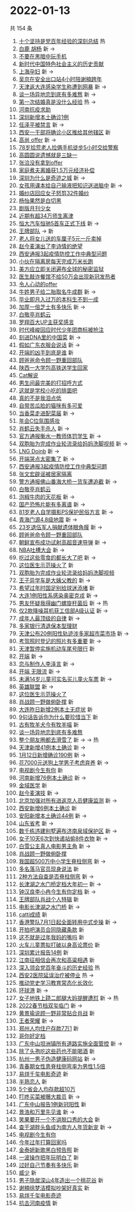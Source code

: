 # 2022-01-13

共 154 条

<!-- BEGIN -->
<!-- 最后更新时间 Thu Jan 13 2022 14:18:45 GMT+0800 (China Standard Time) -->

1. [十个坚持是党百年经验的深刻总结](https://s.weibo.com//weibo?q=%23%E5%8D%81%E4%B8%AA%E5%9D%9A%E6%8C%81%E6%98%AF%E5%85%9A%E7%99%BE%E5%B9%B4%E7%BB%8F%E9%AA%8C%E7%9A%84%E6%B7%B1%E5%88%BB%E6%80%BB%E7%BB%93%23&Refer=new_time)
   热
1. [白鹿 胡杨](https://s.weibo.com//weibo?q=%E7%99%BD%E9%B9%BF%20%E8%83%A1%E6%9D%A8&Refer=top)
   新 ->
1. [不要在黑暗中玩手机](https://s.weibo.com//weibo?q=%23%E4%B8%8D%E8%A6%81%E5%9C%A8%E9%BB%91%E6%9A%97%E4%B8%AD%E7%8E%A9%E6%89%8B%E6%9C%BA%23&Refer=top)
1. [新时代中国特色社会主义的历史贡献](https://s.weibo.com//weibo?q=%23%E6%96%B0%E6%97%B6%E4%BB%A3%E4%B8%AD%E5%9B%BD%E7%89%B9%E8%89%B2%E7%A4%BE%E4%BC%9A%E4%B8%BB%E4%B9%89%E7%9A%84%E5%8E%86%E5%8F%B2%E8%B4%A1%E7%8C%AE%23&Refer=top)
1. [上海孕妇](https://s.weibo.com//weibo?q=%E4%B8%8A%E6%B5%B7%E5%AD%95%E5%A6%87&Refer=top)
   新 ->
1. [吴京在安全出口站4小时陪谢楠跨年](https://s.weibo.com//weibo?q=%23%E5%90%B4%E4%BA%AC%E5%9C%A8%E5%AE%89%E5%85%A8%E5%87%BA%E5%8F%A3%E7%AB%994%E5%B0%8F%E6%97%B6%E9%99%AA%E8%B0%A2%E6%A5%A0%E8%B7%A8%E5%B9%B4%23&Refer=top)
1. [天津返大连感染学生称遭到网暴](https://s.weibo.com//weibo?q=%23%E5%A4%A9%E6%B4%A5%E8%BF%94%E5%A4%A7%E8%BF%9E%E6%84%9F%E6%9F%93%E5%AD%A6%E7%94%9F%E7%A7%B0%E9%81%AD%E5%88%B0%E7%BD%91%E6%9A%B4%23&Refer=top)
   新 ->
1. [谈一场异地恋到底有多难熬](https://s.weibo.com//weibo?q=%E8%B0%88%E4%B8%80%E5%9C%BA%E5%BC%82%E5%9C%B0%E6%81%8B%E5%88%B0%E5%BA%95%E6%9C%89%E5%A4%9A%E9%9A%BE%E7%86%AC&Refer=top)
   新 ->
1. [第一次结婚真是没什么经验](https://s.weibo.com//weibo?q=%23%E7%AC%AC%E4%B8%80%E6%AC%A1%E7%BB%93%E5%A9%9A%E7%9C%9F%E6%98%AF%E6%B2%A1%E4%BB%80%E4%B9%88%E7%BB%8F%E9%AA%8C%23&Refer=top)
   热 ->
1. [河南抗疫求助](https://s.weibo.com//weibo?q=%23%E6%B2%B3%E5%8D%97%E6%8A%97%E7%96%AB%E6%B1%82%E5%8A%A9%23&Refer=top)
1. [深圳新增本土确诊1例](https://s.weibo.com//weibo?q=%23%E6%B7%B1%E5%9C%B3%E6%96%B0%E5%A2%9E%E6%9C%AC%E5%9C%9F%E7%A1%AE%E8%AF%8A1%E4%BE%8B%23&Refer=top)
1. [任泽平被禁言](https://s.weibo.com//weibo?q=%23%E4%BB%BB%E6%B3%BD%E5%B9%B3%E8%A2%AB%E7%A6%81%E8%A8%80%23&Refer=top)
   新 ->
1. [西安一干部将确诊小区推给其他辖区](https://s.weibo.com//weibo?q=%23%E8%A5%BF%E5%AE%89%E4%B8%80%E5%B9%B2%E9%83%A8%E5%B0%86%E7%A1%AE%E8%AF%8A%E5%B0%8F%E5%8C%BA%E6%8E%A8%E7%BB%99%E5%85%B6%E4%BB%96%E8%BE%96%E5%8C%BA%23&Refer=top)
   新
1. [高尚 offer](https://s.weibo.com//weibo?q=%E9%AB%98%E5%B0%9A%20offer&Refer=top)
   新 ->
1. [78岁拾荒老人捡俩手机徒步5小时交给警察](https://s.weibo.com//weibo?q=%2378%E5%B2%81%E6%8B%BE%E8%8D%92%E8%80%81%E4%BA%BA%E6%8D%A1%E4%BF%A9%E6%89%8B%E6%9C%BA%E5%BE%92%E6%AD%A55%E5%B0%8F%E6%97%B6%E4%BA%A4%E7%BB%99%E8%AD%A6%E5%AF%9F%23&Refer=top)
1. [高圆圆说遗憾就是三缺一](https://s.weibo.com//weibo?q=%23%E9%AB%98%E5%9C%86%E5%9C%86%E8%AF%B4%E9%81%97%E6%86%BE%E5%B0%B1%E6%98%AF%E4%B8%89%E7%BC%BA%E4%B8%80%23&Refer=top)
1. [张洽没有拿到offer](https://s.weibo.com//weibo?q=%23%E5%BC%A0%E6%B4%BD%E6%B2%A1%E6%9C%89%E6%8B%BF%E5%88%B0offer%23&Refer=top)
1. [家庭煮夫离婚获1.5万元经济补偿](https://s.weibo.com//weibo?q=%23%E5%AE%B6%E5%BA%AD%E7%85%AE%E5%A4%AB%E7%A6%BB%E5%A9%9A%E8%8E%B71.5%E4%B8%87%E5%85%83%E7%BB%8F%E6%B5%8E%E8%A1%A5%E5%81%BF%23&Refer=top)
1. [深圳为什么是奇迹之城](https://s.weibo.com//weibo?q=%23%E6%B7%B1%E5%9C%B3%E4%B8%BA%E4%BB%80%E4%B9%88%E6%98%AF%E5%A5%87%E8%BF%B9%E4%B9%8B%E5%9F%8E%23&Refer=top)
   新 ->
1. [女孩用课本给自己输液把知识送进脑中](https://s.weibo.com//weibo?q=%23%E5%A5%B3%E5%AD%A9%E7%94%A8%E8%AF%BE%E6%9C%AC%E7%BB%99%E8%87%AA%E5%B7%B1%E8%BE%93%E6%B6%B2%E6%8A%8A%E7%9F%A5%E8%AF%86%E9%80%81%E8%BF%9B%E8%84%91%E4%B8%AD%23&Refer=top)
   新 ->
1. [婚纱店回应女子怒剪32件婚纱](https://s.weibo.com//weibo?q=%23%E5%A9%9A%E7%BA%B1%E5%BA%97%E5%9B%9E%E5%BA%94%E5%A5%B3%E5%AD%90%E6%80%92%E5%89%AA32%E4%BB%B6%E5%A9%9A%E7%BA%B1%23&Refer=top)
1. [杨怡果然是白切黑](https://s.weibo.com//weibo?q=%23%E6%9D%A8%E6%80%A1%E6%9E%9C%E7%84%B6%E6%98%AF%E7%99%BD%E5%88%87%E9%BB%91%23&Refer=top)
1. [剧版月刊少女](https://s.weibo.com//weibo?q=%23%E5%89%A7%E7%89%88%E6%9C%88%E5%88%8A%E5%B0%91%E5%A5%B3%23&Refer=top)
1. [近期有超34万师生离津](https://s.weibo.com//weibo?q=%23%E8%BF%91%E6%9C%9F%E6%9C%89%E8%B6%8534%E4%B8%87%E5%B8%88%E7%94%9F%E7%A6%BB%E6%B4%A5%23&Refer=top)
1. [恒大汽车恒驰5首车正式下线](https://s.weibo.com//weibo?q=%23%E6%81%92%E5%A4%A7%E6%B1%BD%E8%BD%A6%E6%81%92%E9%A9%B05%E9%A6%96%E8%BD%A6%E6%AD%A3%E5%BC%8F%E4%B8%8B%E7%BA%BF%23&Refer=top)
   新 ->
1. [王牌部队](https://s.weibo.com//weibo?q=%E7%8E%8B%E7%89%8C%E9%83%A8%E9%98%9F&Refer=top)
   -> 新
1. [老人将女儿送的车厘子5元一斤卖掉](https://s.weibo.com//weibo?q=%23%E8%80%81%E4%BA%BA%E5%B0%86%E5%A5%B3%E5%84%BF%E9%80%81%E7%9A%84%E8%BD%A6%E5%8E%98%E5%AD%905%E5%85%83%E4%B8%80%E6%96%A4%E5%8D%96%E6%8E%89%23&Refer=top)
1. [赵今麦演出了李诗情的绝望](https://s.weibo.com//weibo?q=%23%E8%B5%B5%E4%BB%8A%E9%BA%A6%E6%BC%94%E5%87%BA%E4%BA%86%E6%9D%8E%E8%AF%97%E6%83%85%E7%9A%84%E7%BB%9D%E6%9C%9B%23&Refer=top)
1. [西安通报3起疫情防控工作中典型问题](https://s.weibo.com//weibo?q=%23%E8%A5%BF%E5%AE%89%E9%80%9A%E6%8A%A53%E8%B5%B7%E7%96%AB%E6%83%85%E9%98%B2%E6%8E%A7%E5%B7%A5%E4%BD%9C%E4%B8%AD%E5%85%B8%E5%9E%8B%E9%97%AE%E9%A2%98%23&Refer=top)
1. [小伙在隔离房每天完成万米长跑](https://s.weibo.com//weibo?q=%23%E5%B0%8F%E4%BC%99%E5%9C%A8%E9%9A%94%E7%A6%BB%E6%88%BF%E6%AF%8F%E5%A4%A9%E5%AE%8C%E6%88%90%E4%B8%87%E7%B1%B3%E9%95%BF%E8%B7%91%23&Refer=top)
1. [美方应立即关闭遍布全球的秘密监狱](https://s.weibo.com//weibo?q=%23%E7%BE%8E%E6%96%B9%E5%BA%94%E7%AB%8B%E5%8D%B3%E5%85%B3%E9%97%AD%E9%81%8D%E5%B8%83%E5%85%A8%E7%90%83%E7%9A%84%E7%A7%98%E5%AF%86%E7%9B%91%E7%8B%B1%23&Refer=top)
1. [医生敲诈餐馆不给50万会出现新冠发热者](https://s.weibo.com//weibo?q=%23%E5%8C%BB%E7%94%9F%E6%95%B2%E8%AF%88%E9%A4%90%E9%A6%86%E4%B8%8D%E7%BB%9950%E4%B8%87%E4%BC%9A%E5%87%BA%E7%8E%B0%E6%96%B0%E5%86%A0%E5%8F%91%E7%83%AD%E8%80%85%23&Refer=top)
1. [令人心动的offer](https://s.weibo.com//weibo?q=%E4%BB%A4%E4%BA%BA%E5%BF%83%E5%8A%A8%E7%9A%84offer&Refer=top)
1. [牛姓男子给二胎取名牛成群](https://s.weibo.com//weibo?q=%23%E7%89%9B%E5%A7%93%E7%94%B7%E5%AD%90%E7%BB%99%E4%BA%8C%E8%83%8E%E5%8F%96%E5%90%8D%E7%89%9B%E6%88%90%E7%BE%A4%23&Refer=top)
   新 ->
1. [毕业即月入过万的本科生不到一成](https://s.weibo.com//weibo?q=%23%E6%AF%95%E4%B8%9A%E5%8D%B3%E6%9C%88%E5%85%A5%E8%BF%87%E4%B8%87%E7%9A%84%E6%9C%AC%E7%A7%91%E7%94%9F%E4%B8%8D%E5%88%B0%E4%B8%80%E6%88%90%23&Refer=top)
1. [加厚一倍芝士有多快乐](https://s.weibo.com//weibo?q=%E5%8A%A0%E5%8E%9A%E4%B8%80%E5%80%8D%E8%8A%9D%E5%A3%AB%E6%9C%89%E5%A4%9A%E5%BF%AB%E4%B9%90&Refer=top)
   新 ->
1. [白敬亭肖鹤云](https://s.weibo.com//weibo?q=%E7%99%BD%E6%95%AC%E4%BA%AD%E8%82%96%E9%B9%A4%E4%BA%91&Refer=top)
1. [罗翔百大UP主获奖感言](https://s.weibo.com//weibo?q=%23%E7%BD%97%E7%BF%94%E7%99%BE%E5%A4%A7UP%E4%B8%BB%E8%8E%B7%E5%A5%96%E6%84%9F%E8%A8%80%23&Refer=top)
1. [时代峰峻回应时代少年团商标被抢注](https://s.weibo.com//weibo?q=%23%E6%97%B6%E4%BB%A3%E5%B3%B0%E5%B3%BB%E5%9B%9E%E5%BA%94%E6%97%B6%E4%BB%A3%E5%B0%91%E5%B9%B4%E5%9B%A2%E5%95%86%E6%A0%87%E8%A2%AB%E6%8A%A2%E6%B3%A8%23&Refer=top)
1. [刻进DNA里的中国菜](https://s.weibo.com//weibo?q=%23%E5%88%BB%E8%BF%9BDNA%E9%87%8C%E7%9A%84%E4%B8%AD%E5%9B%BD%E8%8F%9C%23&Refer=top)
   新 ->
1. [假如广东衣服会说话](https://s.weibo.com//weibo?q=%E5%81%87%E5%A6%82%E5%B9%BF%E4%B8%9C%E8%A1%A3%E6%9C%8D%E4%BC%9A%E8%AF%B4%E8%AF%9D&Refer=top)
   新 ->
1. [开端的凶手到底是谁](https://s.weibo.com//weibo?q=%23%E5%BC%80%E7%AB%AF%E7%9A%84%E5%87%B6%E6%89%8B%E5%88%B0%E5%BA%95%E6%98%AF%E8%B0%81%23&Refer=top)
   新
1. [顾爸爸命令顾一野重回部队](https://s.weibo.com//weibo?q=%23%E9%A1%BE%E7%88%B8%E7%88%B8%E5%91%BD%E4%BB%A4%E9%A1%BE%E4%B8%80%E9%87%8E%E9%87%8D%E5%9B%9E%E9%83%A8%E9%98%9F%23&Refer=top)
1. [陕西一大学包高铁送学生回家](https://s.weibo.com//weibo?q=%23%E9%99%95%E8%A5%BF%E4%B8%80%E5%A4%A7%E5%AD%A6%E5%8C%85%E9%AB%98%E9%93%81%E9%80%81%E5%AD%A6%E7%94%9F%E5%9B%9E%E5%AE%B6%23&Refer=top)
1. [Cat解说](https://s.weibo.com//weibo?q=%23Cat%E8%A7%A3%E8%AF%B4%23&Refer=top)
1. [男生间最完美的打招呼方式](https://s.weibo.com//weibo?q=%23%E7%94%B7%E7%94%9F%E9%97%B4%E6%9C%80%E5%AE%8C%E7%BE%8E%E7%9A%84%E6%89%93%E6%8B%9B%E5%91%BC%E6%96%B9%E5%BC%8F%23&Refer=top)
1. [这就是学校小吃的排面吧](https://s.weibo.com//weibo?q=%23%E8%BF%99%E5%B0%B1%E6%98%AF%E5%AD%A6%E6%A0%A1%E5%B0%8F%E5%90%83%E7%9A%84%E6%8E%92%E9%9D%A2%E5%90%A7%23&Refer=top)
1. [真的不是我泪点低](https://s.weibo.com//weibo?q=%23%E7%9C%9F%E7%9A%84%E4%B8%8D%E6%98%AF%E6%88%91%E6%B3%AA%E7%82%B9%E4%BD%8E%23&Refer=top)
1. [自带苦瓜脸的猫咪有多可爱](https://s.weibo.com//weibo?q=%23%E8%87%AA%E5%B8%A6%E8%8B%A6%E7%93%9C%E8%84%B8%E7%9A%84%E7%8C%AB%E5%92%AA%E6%9C%89%E5%A4%9A%E5%8F%AF%E7%88%B1%23&Refer=top)
1. [当香菜走进配菜届](https://s.weibo.com//weibo?q=%23%E5%BD%93%E9%A6%99%E8%8F%9C%E8%B5%B0%E8%BF%9B%E9%85%8D%E8%8F%9C%E5%B1%8A%23&Refer=top)
   新 ->
1. [年会C位氛围感妆](https://s.weibo.com//weibo?q=%23%E5%B9%B4%E4%BC%9AC%E4%BD%8D%E6%B0%9B%E5%9B%B4%E6%84%9F%E5%A6%86%23&Refer=top)
1. [肖鹤云失手杀人](https://s.weibo.com//weibo?q=%23%E8%82%96%E9%B9%A4%E4%BA%91%E5%A4%B1%E6%89%8B%E6%9D%80%E4%BA%BA%23&Refer=top)
   新 ->
1. [官方通报衡水一教师体罚学生](https://s.weibo.com//weibo?q=%23%E5%AE%98%E6%96%B9%E9%80%9A%E6%8A%A5%E8%A1%A1%E6%B0%B4%E4%B8%80%E6%95%99%E5%B8%88%E4%BD%93%E7%BD%9A%E5%AD%A6%E7%94%9F%23&Refer=top)
   新 ->
1. [双胞胎为完成作业轮流录给妈妈洗脚视频](https://s.weibo.com//weibo?q=%23%E5%8F%8C%E8%83%9E%E8%83%8E%E4%B8%BA%E5%AE%8C%E6%88%90%E4%BD%9C%E4%B8%9A%E8%BD%AE%E6%B5%81%E5%BD%95%E7%BB%99%E5%A6%88%E5%A6%88%E6%B4%97%E8%84%9A%E8%A7%86%E9%A2%91%23&Refer=top)
   新 ->
1. [LNG Doinb](https://s.weibo.com//weibo?q=LNG%20Doinb&Refer=top) 新 ->
1. [开端哭点太密集了](https://s.weibo.com//weibo?q=%23%E5%BC%80%E7%AB%AF%E5%93%AD%E7%82%B9%E5%A4%AA%E5%AF%86%E9%9B%86%E4%BA%86%23&Refer=top)
   新 ->
1. [西安通报3起疫情防控工作中典型问题](https://s.weibo.com//weibo?q=%E8%A5%BF%E5%AE%89%E9%80%9A%E6%8A%A53%E8%B5%B7%E7%96%AB%E6%83%85%E9%98%B2%E6%8E%A7%E5%B7%A5%E4%BD%9C%E4%B8%AD%E5%85%B8%E5%9E%8B%E9%97%AE%E9%A2%98&Refer=top)
1. [张文宏辟谣被居家隔离](https://s.weibo.com//weibo?q=%23%E5%BC%A0%E6%96%87%E5%AE%8F%E8%BE%9F%E8%B0%A3%E8%A2%AB%E5%B1%85%E5%AE%B6%E9%9A%94%E7%A6%BB%23&Refer=top)
1. [警方通报佛山番海大桥一货车遭追截](https://s.weibo.com//weibo?q=%23%E8%AD%A6%E6%96%B9%E9%80%9A%E6%8A%A5%E4%BD%9B%E5%B1%B1%E7%95%AA%E6%B5%B7%E5%A4%A7%E6%A1%A5%E4%B8%80%E8%B4%A7%E8%BD%A6%E9%81%AD%E8%BF%BD%E6%88%AA%23&Refer=top)
   新 ->
1. [白敬亭肖鹤云](https://s.weibo.com//weibo?q=%23%E7%99%BD%E6%95%AC%E4%BA%AD%E8%82%96%E9%B9%A4%E4%BA%91%23&Refer=top)
1. [泡椒牛肉的天花板](https://s.weibo.com//weibo?q=%23%E6%B3%A1%E6%A4%92%E7%89%9B%E8%82%89%E7%9A%84%E5%A4%A9%E8%8A%B1%E6%9D%BF%23&Refer=top)
   新 ->
1. [国产恐怖片能有多离谱](https://s.weibo.com//weibo?q=%23%E5%9B%BD%E4%BA%A7%E6%81%90%E6%80%96%E7%89%87%E8%83%BD%E6%9C%89%E5%A4%9A%E7%A6%BB%E8%B0%B1%23&Refer=top)
   新 ->
1. [81岁老人自学摄影PS保护民俗方言](https://s.weibo.com//weibo?q=%2381%E5%B2%81%E8%80%81%E4%BA%BA%E8%87%AA%E5%AD%A6%E6%91%84%E5%BD%B1PS%E4%BF%9D%E6%8A%A4%E6%B0%91%E4%BF%97%E6%96%B9%E8%A8%80%23&Refer=top)
   新 ->
1. [青海门源4.8级地震](https://s.weibo.com//weibo?q=%23%E9%9D%92%E6%B5%B7%E9%97%A8%E6%BA%904.8%E7%BA%A7%E5%9C%B0%E9%9C%87%23&Refer=top)
   新 ->
1. [23岁退伍军人捐献遗体眼角膜](https://s.weibo.com//weibo?q=%2323%E5%B2%81%E9%80%80%E4%BC%8D%E5%86%9B%E4%BA%BA%E6%8D%90%E7%8C%AE%E9%81%97%E4%BD%93%E7%9C%BC%E8%A7%92%E8%86%9C%23&Refer=top)
   新 ->
1. [顾爸爸命令顾一野重回部队](https://s.weibo.com//weibo?q=%E9%A1%BE%E7%88%B8%E7%88%B8%E5%91%BD%E4%BB%A4%E9%A1%BE%E4%B8%80%E9%87%8E%E9%87%8D%E5%9B%9E%E9%83%A8%E9%98%9F&Refer=top)
1. [朝鲜宣布成功试射高超音速导弹](https://s.weibo.com//weibo?q=%23%E6%9C%9D%E9%B2%9C%E5%AE%A3%E5%B8%83%E6%88%90%E5%8A%9F%E8%AF%95%E5%B0%84%E9%AB%98%E8%B6%85%E9%9F%B3%E9%80%9F%E5%AF%BC%E5%BC%B9%23&Refer=top)
   新 ->
1. [NBA吐槽大会](https://s.weibo.com//weibo?q=%23NBA%E5%90%90%E6%A7%BD%E5%A4%A7%E4%BC%9A%23&Refer=top)
   新 ->
1. [吃过这些零食的都长大了吧](https://s.weibo.com//weibo?q=%23%E5%90%83%E8%BF%87%E8%BF%99%E4%BA%9B%E9%9B%B6%E9%A3%9F%E7%9A%84%E9%83%BD%E9%95%BF%E5%A4%A7%E4%BA%86%E5%90%A7%23&Refer=top)
   新 ->
1. [这位医生示范操火了](https://s.weibo.com//weibo?q=%E8%BF%99%E4%BD%8D%E5%8C%BB%E7%94%9F%E7%A4%BA%E8%8C%83%E6%93%8D%E7%81%AB%E4%BA%86&Refer=top)
   新
1. [双胞胎为完成作业轮流录给妈妈洗脚视频](https://s.weibo.com//weibo?q=%E5%8F%8C%E8%83%9E%E8%83%8E%E4%B8%BA%E5%AE%8C%E6%88%90%E4%BD%9C%E4%B8%9A%E8%BD%AE%E6%B5%81%E5%BD%95%E7%BB%99%E5%A6%88%E5%A6%88%E6%B4%97%E8%84%9A%E8%A7%86%E9%A2%91&Refer=top)
1. [王子异学车是大姨父教的](https://s.weibo.com//weibo?q=%23%E7%8E%8B%E5%AD%90%E5%BC%82%E5%AD%A6%E8%BD%A6%E6%98%AF%E5%A4%A7%E5%A7%A8%E7%88%B6%E6%95%99%E7%9A%84%23&Refer=top)
   新 ->
1. [希望过年时国足别给球迷添堵](https://s.weibo.com//weibo?q=%23%E5%B8%8C%E6%9C%9B%E8%BF%87%E5%B9%B4%E6%97%B6%E5%9B%BD%E8%B6%B3%E5%88%AB%E7%BB%99%E7%90%83%E8%BF%B7%E6%B7%BB%E5%A0%B5%23&Refer=top)
   新
1. [大连1例阳性系感染奥密克戎](https://s.weibo.com//weibo?q=%23%E5%A4%A7%E8%BF%9E1%E4%BE%8B%E9%98%B3%E6%80%A7%E7%B3%BB%E6%84%9F%E6%9F%93%E5%A5%A5%E5%AF%86%E5%85%8B%E6%88%8E%23&Refer=top)
   新 ->
1. [男友怀疑我得幽门螺旋杆菌后](https://s.weibo.com//weibo?q=%23%E7%94%B7%E5%8F%8B%E6%80%80%E7%96%91%E6%88%91%E5%BE%97%E5%B9%BD%E9%97%A8%E8%9E%BA%E6%97%8B%E6%9D%86%E8%8F%8C%E5%90%8E%23&Refer=top)
   新 -> 热
1. [仅2款降噪耳机获工信部A级认证](https://s.weibo.com//weibo?q=%23%E4%BB%852%E6%AC%BE%E9%99%8D%E5%99%AA%E8%80%B3%E6%9C%BA%E8%8E%B7%E5%B7%A5%E4%BF%A1%E9%83%A8A%E7%BA%A7%E8%AE%A4%E8%AF%81%23&Refer=top)
   新 ->
1. [成年人最顶级的自律](https://s.weibo.com//weibo?q=%23%E6%88%90%E5%B9%B4%E4%BA%BA%E6%9C%80%E9%A1%B6%E7%BA%A7%E7%9A%84%E8%87%AA%E5%BE%8B%23&Refer=top)
   新 ->
1. [多家银行清退保本型理财](https://s.weibo.com//weibo?q=%23%E5%A4%9A%E5%AE%B6%E9%93%B6%E8%A1%8C%E6%B8%85%E9%80%80%E4%BF%9D%E6%9C%AC%E5%9E%8B%E7%90%86%E8%B4%A2%23&Refer=top)
1. [天津公布20例阳性轨迹涉多家超市菜市场](https://s.weibo.com//weibo?q=%23%E5%A4%A9%E6%B4%A5%E5%85%AC%E5%B8%8320%E4%BE%8B%E9%98%B3%E6%80%A7%E8%BD%A8%E8%BF%B9%E6%B6%89%E5%A4%9A%E5%AE%B6%E8%B6%85%E5%B8%82%E8%8F%9C%E5%B8%82%E5%9C%BA%23&Refer=top)
   新 ->
1. [考驾照时登记的照片有多重要](https://s.weibo.com//weibo?q=%23%E8%80%83%E9%A9%BE%E7%85%A7%E6%97%B6%E7%99%BB%E8%AE%B0%E7%9A%84%E7%85%A7%E7%89%87%E6%9C%89%E5%A4%9A%E9%87%8D%E8%A6%81%23&Refer=top)
   新 ->
1. [天津暂停实施机动车尾号限行](https://s.weibo.com//weibo?q=%23%E5%A4%A9%E6%B4%A5%E6%9A%82%E5%81%9C%E5%AE%9E%E6%96%BD%E6%9C%BA%E5%8A%A8%E8%BD%A6%E5%B0%BE%E5%8F%B7%E9%99%90%E8%A1%8C%23&Refer=top)
   新
1. [开端](https://s.weibo.com//weibo?q=%E5%BC%80%E7%AB%AF&Refer=top) 新 ->
1. [恋与制作人李泽言](https://s.weibo.com//weibo?q=%E6%81%8B%E4%B8%8E%E5%88%B6%E4%BD%9C%E4%BA%BA%E6%9D%8E%E6%B3%BD%E8%A8%80&Refer=top)
   新 ->
1. [开端 无限流](https://s.weibo.com//weibo?q=%E5%BC%80%E7%AB%AF%20%E6%97%A0%E9%99%90%E6%B5%81&Refer=top)
   新 ->
1. [未满14岁儿童可实名买儿童火车票](https://s.weibo.com//weibo?q=%23%E6%9C%AA%E6%BB%A114%E5%B2%81%E5%84%BF%E7%AB%A5%E5%8F%AF%E5%AE%9E%E5%90%8D%E4%B9%B0%E5%84%BF%E7%AB%A5%E7%81%AB%E8%BD%A6%E7%A5%A8%23&Refer=top)
   新 ->
1. [英雄联盟](https://s.weibo.com//weibo?q=%E8%8B%B1%E9%9B%84%E8%81%94%E7%9B%9F&Refer=top)
   新 ->
1. [这位医生示范操火了](https://s.weibo.com//weibo?q=%23%E8%BF%99%E4%BD%8D%E5%8C%BB%E7%94%9F%E7%A4%BA%E8%8C%83%E6%93%8D%E7%81%AB%E4%BA%86%23&Refer=top)
1. [肖战顾一野做俯卧撑](https://s.weibo.com//weibo?q=%E8%82%96%E6%88%98%E9%A1%BE%E4%B8%80%E9%87%8E%E5%81%9A%E4%BF%AF%E5%8D%A7%E6%92%91&Refer=top)
   新
1. [大连昨日新增2例本土无症状](https://s.weibo.com//weibo?q=%23%E5%A4%A7%E8%BF%9E%E6%98%A8%E6%97%A5%E6%96%B0%E5%A2%9E2%E4%BE%8B%E6%9C%AC%E5%9C%9F%E6%97%A0%E7%97%87%E7%8A%B6%23&Refer=top)
   新
1. [9句话告诉你为什么要珍惜当下](https://s.weibo.com//weibo?q=%239%E5%8F%A5%E8%AF%9D%E5%91%8A%E8%AF%89%E4%BD%A0%E4%B8%BA%E4%BB%80%E4%B9%88%E8%A6%81%E7%8F%8D%E6%83%9C%E5%BD%93%E4%B8%8B%23&Refer=top)
   新
1. [古有牧羊犬今有牧羊喵](https://s.weibo.com//weibo?q=%23%E5%8F%A4%E6%9C%89%E7%89%A7%E7%BE%8A%E7%8A%AC%E4%BB%8A%E6%9C%89%E7%89%A7%E7%BE%8A%E5%96%B5%23&Refer=top)
   新
1. [谈一场异地恋到底有多难熬](https://s.weibo.com//weibo?q=%23%E8%B0%88%E4%B8%80%E5%9C%BA%E5%BC%82%E5%9C%B0%E6%81%8B%E5%88%B0%E5%BA%95%E6%9C%89%E5%A4%9A%E9%9A%BE%E7%86%AC%23&Refer=top)
1. [整个朋友圈都去滑雪了](https://s.weibo.com//weibo?q=%23%E6%95%B4%E4%B8%AA%E6%9C%8B%E5%8F%8B%E5%9C%88%E9%83%BD%E5%8E%BB%E6%BB%91%E9%9B%AA%E4%BA%86%23&Refer=top)
   新 -> -> 热
1. [天津新增41例本土确诊](https://s.weibo.com//weibo?q=%23%E5%A4%A9%E6%B4%A5%E6%96%B0%E5%A2%9E41%E4%BE%8B%E6%9C%AC%E5%9C%9F%E7%A1%AE%E8%AF%8A%23&Refer=top)
   新 ->
1. [1月12日新增确诊190例](https://s.weibo.com//weibo?q=%231%E6%9C%8812%E6%97%A5%E6%96%B0%E5%A2%9E%E7%A1%AE%E8%AF%8A190%E4%BE%8B%23&Refer=top)
   新 ->
1. [花7000元送狗上学男子考虑弃养](https://s.weibo.com//weibo?q=%23%E8%8A%B17000%E5%85%83%E9%80%81%E7%8B%97%E4%B8%8A%E5%AD%A6%E7%94%B7%E5%AD%90%E8%80%83%E8%99%91%E5%BC%83%E5%85%BB%23&Refer=top)
   新 ->
1. [电视剧今生有你](https://s.weibo.com//weibo?q=%E7%94%B5%E8%A7%86%E5%89%A7%E4%BB%8A%E7%94%9F%E6%9C%89%E4%BD%A0&Refer=top)
   新
1. [河南新增76例本土确诊](https://s.weibo.com//weibo?q=%23%E6%B2%B3%E5%8D%97%E6%96%B0%E5%A2%9E76%E4%BE%8B%E6%9C%AC%E5%9C%9F%E7%A1%AE%E8%AF%8A%23&Refer=top)
   新 ->
1. [金域医学](https://s.weibo.com//weibo?q=%E9%87%91%E5%9F%9F%E5%8C%BB%E5%AD%A6&Refer=top)
   新
1. [赵今麦演技](https://s.weibo.com//weibo?q=%23%E8%B5%B5%E4%BB%8A%E9%BA%A6%E6%BC%94%E6%8A%80%23&Refer=top)
   新 ->
1. [北京加强对所有进返京人员健康监测](https://s.weibo.com//weibo?q=%23%E5%8C%97%E4%BA%AC%E5%8A%A0%E5%BC%BA%E5%AF%B9%E6%89%80%E6%9C%89%E8%BF%9B%E8%BF%94%E4%BA%AC%E4%BA%BA%E5%91%98%E5%81%A5%E5%BA%B7%E7%9B%91%E6%B5%8B%23&Refer=top)
   新 ->
1. [西安新增6例本土确诊](https://s.weibo.com//weibo?q=%23%E8%A5%BF%E5%AE%89%E6%96%B0%E5%A2%9E6%E4%BE%8B%E6%9C%AC%E5%9C%9F%E7%A1%AE%E8%AF%8A%23&Refer=top)
   新
1. [安阳新增本土确诊44例](https://s.weibo.com//weibo?q=%23%E5%AE%89%E9%98%B3%E6%96%B0%E5%A2%9E%E6%9C%AC%E5%9C%9F%E7%A1%AE%E8%AF%8A44%E4%BE%8B%23&Refer=top)
   新 ->
1. [山东省考](https://s.weibo.com//weibo?q=%E5%B1%B1%E4%B8%9C%E7%9C%81%E8%80%83&Refer=top)
   新 ->
1. [数千栋违建别墅遍布济南泉域保护区](https://s.weibo.com//weibo?q=%23%E6%95%B0%E5%8D%83%E6%A0%8B%E8%BF%9D%E5%BB%BA%E5%88%AB%E5%A2%85%E9%81%8D%E5%B8%83%E6%B5%8E%E5%8D%97%E6%B3%89%E5%9F%9F%E4%BF%9D%E6%8A%A4%E5%8C%BA%23&Refer=top)
   新 ->
1. [女子10天6次到快递站偷8件衣物](https://s.weibo.com//weibo?q=%23%E5%A5%B3%E5%AD%9010%E5%A4%A96%E6%AC%A1%E5%88%B0%E5%BF%AB%E9%80%92%E7%AB%99%E5%81%B78%E4%BB%B6%E8%A1%A3%E7%89%A9%23&Refer=top)
   新 ->
1. [白雪公主真人电影男主角](https://s.weibo.com//weibo?q=%23%E7%99%BD%E9%9B%AA%E5%85%AC%E4%B8%BB%E7%9C%9F%E4%BA%BA%E7%94%B5%E5%BD%B1%E7%94%B7%E4%B8%BB%E8%A7%92%23&Refer=top)
   新 ->
1. [肖战顾一野做俯卧撑](https://s.weibo.com//weibo?q=%23%E8%82%96%E6%88%98%E9%A1%BE%E4%B8%80%E9%87%8E%E5%81%9A%E4%BF%AF%E5%8D%A7%E6%92%91%23&Refer=top)
1. [我国超500万中小学生脊柱侧弯](https://s.weibo.com//weibo?q=%23%E6%88%91%E5%9B%BD%E8%B6%85500%E4%B8%87%E4%B8%AD%E5%B0%8F%E5%AD%A6%E7%94%9F%E8%84%8A%E6%9F%B1%E4%BE%A7%E5%BC%AF%23&Refer=top)
   新 ->
1. [多名落马官员现身说法](https://s.weibo.com//weibo?q=%23%E5%A4%9A%E5%90%8D%E8%90%BD%E9%A9%AC%E5%AE%98%E5%91%98%E7%8E%B0%E8%BA%AB%E8%AF%B4%E6%B3%95%23&Refer=top)
   新
1. [2种方法自查是否脊柱侧弯](https://s.weibo.com//weibo?q=%232%E7%A7%8D%E6%96%B9%E6%B3%95%E8%87%AA%E6%9F%A5%E6%98%AF%E5%90%A6%E8%84%8A%E6%9F%B1%E4%BE%A7%E5%BC%AF%23&Refer=top)
   新 ->
1. [长津湖之水门桥定档大年初一](https://s.weibo.com//weibo?q=%23%E9%95%BF%E6%B4%A5%E6%B9%96%E4%B9%8B%E6%B0%B4%E9%97%A8%E6%A1%A5%E5%AE%9A%E6%A1%A3%E5%A4%A7%E5%B9%B4%E5%88%9D%E4%B8%80%23&Refer=top)
   新 ->
1. [钟汉良李小冉今生有你定档](https://s.weibo.com//weibo?q=%23%E9%92%9F%E6%B1%89%E8%89%AF%E6%9D%8E%E5%B0%8F%E5%86%89%E4%BB%8A%E7%94%9F%E6%9C%89%E4%BD%A0%E5%AE%9A%E6%A1%A3%23&Refer=top)
   新 ->
1. [王牌部队肖战个人特辑](https://s.weibo.com//weibo?q=%23%E7%8E%8B%E7%89%8C%E9%83%A8%E9%98%9F%E8%82%96%E6%88%98%E4%B8%AA%E4%BA%BA%E7%89%B9%E8%BE%91%23&Refer=top)
   新
1. [电影长津湖之水门桥](https://s.weibo.com//weibo?q=%23%E7%94%B5%E5%BD%B1%E9%95%BF%E6%B4%A5%E6%B9%96%E4%B9%8B%E6%B0%B4%E9%97%A8%E6%A1%A5%23&Refer=top)
   新 ->
1. [catti成绩](https://s.weibo.com//weibo?q=catti%E6%88%90%E7%BB%A9&Refer=top) 新
1. [香港警队7月1日起全面转用中式步操](https://s.weibo.com//weibo?q=%23%E9%A6%99%E6%B8%AF%E8%AD%A6%E9%98%9F7%E6%9C%881%E6%97%A5%E8%B5%B7%E5%85%A8%E9%9D%A2%E8%BD%AC%E7%94%A8%E4%B8%AD%E5%BC%8F%E6%AD%A5%E6%93%8D%23&Refer=top)
   新 ->
1. [开拍吧演员合同隐藏条款](https://s.weibo.com//weibo?q=%23%E5%BC%80%E6%8B%8D%E5%90%A7%E6%BC%94%E5%91%98%E5%90%88%E5%90%8C%E9%9A%90%E8%97%8F%E6%9D%A1%E6%AC%BE%23&Refer=top)
   新
1. [这不就是过年我妈的嘴吗](https://s.weibo.com//weibo?q=%23%E8%BF%99%E4%B8%8D%E5%B0%B1%E6%98%AF%E8%BF%87%E5%B9%B4%E6%88%91%E5%A6%88%E7%9A%84%E5%98%B4%E5%90%97%23&Refer=top)
   新
1. [火车儿童票拟打破以身高论票价](https://s.weibo.com//weibo?q=%23%E7%81%AB%E8%BD%A6%E5%84%BF%E7%AB%A5%E7%A5%A8%E6%8B%9F%E6%89%93%E7%A0%B4%E4%BB%A5%E8%BA%AB%E9%AB%98%E8%AE%BA%E7%A5%A8%E4%BB%B7%23&Refer=top)
   新
1. [深圳累计报告14例](https://s.weibo.com//weibo?q=%23%E6%B7%B1%E5%9C%B3%E7%B4%AF%E8%AE%A1%E6%8A%A5%E5%91%8A14%E4%BE%8B%23&Refer=top)
   新
1. [江南征相信会再次和高粱相遇](https://s.weibo.com//weibo?q=%23%E6%B1%9F%E5%8D%97%E5%BE%81%E7%9B%B8%E4%BF%A1%E4%BC%9A%E5%86%8D%E6%AC%A1%E5%92%8C%E9%AB%98%E7%B2%B1%E7%9B%B8%E9%81%87%23&Refer=top)
   新
1. [深入领会党百年奋斗的历史经验](https://s.weibo.com//weibo?q=%23%E6%B7%B1%E5%85%A5%E9%A2%86%E4%BC%9A%E5%85%9A%E7%99%BE%E5%B9%B4%E5%A5%8B%E6%96%97%E7%9A%84%E5%8E%86%E5%8F%B2%E7%BB%8F%E9%AA%8C%23&Refer=new_time)
   热
1. [西安2医院延误治疗被停业](https://s.weibo.com//weibo?q=%23%E8%A5%BF%E5%AE%892%E5%8C%BB%E9%99%A2%E5%BB%B6%E8%AF%AF%E6%B2%BB%E7%96%97%E8%A2%AB%E5%81%9C%E4%B8%9A%23&Refer=top)
   热 ->
1. [推动党史学习教育常态化长效化](https://s.weibo.com//weibo?q=%23%E6%8E%A8%E5%8A%A8%E5%85%9A%E5%8F%B2%E5%AD%A6%E4%B9%A0%E6%95%99%E8%82%B2%E5%B8%B8%E6%80%81%E5%8C%96%E9%95%BF%E6%95%88%E5%8C%96%23&Refer=top)
1. [环球港](https://s.weibo.com//weibo?q=%E7%8E%AF%E7%90%83%E6%B8%AF&Refer=top) 新
   ->
1. [女子地铁上跷二郎腿大妈提醒遭怼](https://s.weibo.com//weibo?q=%23%E5%A5%B3%E5%AD%90%E5%9C%B0%E9%93%81%E4%B8%8A%E8%B7%B7%E4%BA%8C%E9%83%8E%E8%85%BF%E5%A4%A7%E5%A6%88%E6%8F%90%E9%86%92%E9%81%AD%E6%80%BC%23&Refer=top)
   新 -> 热
1. [2022春节档双玺临门](https://s.weibo.com//weibo?q=%232022%E6%98%A5%E8%8A%82%E6%A1%A3%E5%8F%8C%E7%8E%BA%E4%B8%B4%E9%97%A8%23&Refer=top)
   新 ->
1. [黄景瑜说顾一野非常贴合肖战](https://s.weibo.com//weibo?q=%23%E9%BB%84%E6%99%AF%E7%91%9C%E8%AF%B4%E9%A1%BE%E4%B8%80%E9%87%8E%E9%9D%9E%E5%B8%B8%E8%B4%B4%E5%90%88%E8%82%96%E6%88%98%23&Refer=top)
   新
1. [王者荣耀](https://s.weibo.com//weibo?q=%23%E7%8E%8B%E8%80%85%E8%8D%A3%E8%80%80%23&Refer=top)
   新 ->
1. [郑州人均住户存款7万1](https://s.weibo.com//weibo?q=%23%E9%83%91%E5%B7%9E%E4%BA%BA%E5%9D%87%E4%BD%8F%E6%88%B7%E5%AD%98%E6%AC%BE7%E4%B8%871%23&Refer=top)
   新
1. [哥你好定档](https://s.weibo.com//weibo?q=%23%E5%93%A5%E4%BD%A0%E5%A5%BD%E5%AE%9A%E6%A1%A3%23&Refer=top)
1. [广东中山坦洲镇所有道路实施全面管控](https://s.weibo.com//weibo?q=%23%E5%B9%BF%E4%B8%9C%E4%B8%AD%E5%B1%B1%E5%9D%A6%E6%B4%B2%E9%95%87%E6%89%80%E6%9C%89%E9%81%93%E8%B7%AF%E5%AE%9E%E6%96%BD%E5%85%A8%E9%9D%A2%E7%AE%A1%E6%8E%A7%23&Refer=top)
   新 ->
1. [除了头孢吃这些药也不能喝酒](https://s.weibo.com//weibo?q=%23%E9%99%A4%E4%BA%86%E5%A4%B4%E5%AD%A2%E5%90%83%E8%BF%99%E4%BA%9B%E8%8D%AF%E4%B9%9F%E4%B8%8D%E8%83%BD%E5%96%9D%E9%85%92%23&Refer=top)
   新
1. [杭州一男子伪造健康码网站](https://s.weibo.com//weibo?q=%23%E6%9D%AD%E5%B7%9E%E4%B8%80%E7%94%B7%E5%AD%90%E4%BC%AA%E9%80%A0%E5%81%A5%E5%BA%B7%E7%A0%81%E7%BD%91%E7%AB%99%23&Refer=top)
   新 ->
1. [青春期女性患脊柱侧弯率为男性1.5倍](https://s.weibo.com//weibo?q=%23%E9%9D%92%E6%98%A5%E6%9C%9F%E5%A5%B3%E6%80%A7%E6%82%A3%E8%84%8A%E6%9F%B1%E4%BE%A7%E5%BC%AF%E7%8E%87%E4%B8%BA%E7%94%B7%E6%80%A71.5%E5%80%8D%23&Refer=top)
1. [易烊千玺电影奇迹](https://s.weibo.com//weibo?q=%23%E6%98%93%E7%83%8A%E5%8D%83%E7%8E%BA%E7%94%B5%E5%BD%B1%E5%A5%87%E8%BF%B9%23&Refer=top)
   新
1. [半熟恋人](https://s.weibo.com//weibo?q=%E5%8D%8A%E7%86%9F%E6%81%8B%E4%BA%BA&Refer=top)
   新
1. [5个省会人均存款超10万](https://s.weibo.com//weibo?q=%235%E4%B8%AA%E7%9C%81%E4%BC%9A%E4%BA%BA%E5%9D%87%E5%AD%98%E6%AC%BE%E8%B6%8510%E4%B8%87%23&Refer=top)
1. [叮咚买菜被曝大裁员](https://s.weibo.com//weibo?q=%23%E5%8F%AE%E5%92%9A%E4%B9%B0%E8%8F%9C%E8%A2%AB%E6%9B%9D%E5%A4%A7%E8%A3%81%E5%91%98%23&Refer=top)
   新 ->
1. [广东中山报告1例新冠阳性](https://s.weibo.com//weibo?q=%23%E5%B9%BF%E4%B8%9C%E4%B8%AD%E5%B1%B1%E6%8A%A5%E5%91%8A1%E4%BE%8B%E6%96%B0%E5%86%A0%E9%98%B3%E6%80%A7%23&Refer=top)
   新
1. [景浩和万里先见谁](https://s.weibo.com//weibo?q=%23%E6%99%AF%E6%B5%A9%E5%92%8C%E4%B8%87%E9%87%8C%E5%85%88%E8%A7%81%E8%B0%81%23&Refer=top)
   新 ->
1. [笑果要开一个不讲脱口秀的大会](https://s.weibo.com//weibo?q=%23%E7%AC%91%E6%9E%9C%E8%A6%81%E5%BC%80%E4%B8%80%E4%B8%AA%E4%B8%8D%E8%AE%B2%E8%84%B1%E5%8F%A3%E7%A7%80%E7%9A%84%E5%A4%A7%E4%BC%9A%23&Refer=top)
   新
1. [查干湖胖头鱼成为南方人年货新宠](https://s.weibo.com//weibo?q=%23%E6%9F%A5%E5%B9%B2%E6%B9%96%E8%83%96%E5%A4%B4%E9%B1%BC%E6%88%90%E4%B8%BA%E5%8D%97%E6%96%B9%E4%BA%BA%E5%B9%B4%E8%B4%A7%E6%96%B0%E5%AE%A0%23&Refer=top)
   新 ->
1. [电视剧今生有你](https://s.weibo.com//weibo?q=%23%E7%94%B5%E8%A7%86%E5%89%A7%E4%BB%8A%E7%94%9F%E6%9C%89%E4%BD%A0%23&Refer=top)
1. [今年过年打算回家吗](https://s.weibo.com//weibo?q=%23%E4%BB%8A%E5%B9%B4%E8%BF%87%E5%B9%B4%E6%89%93%E7%AE%97%E5%9B%9E%E5%AE%B6%E5%90%97%23&Refer=top)
1. [金泰妍新歌黑白预告照](https://s.weibo.com//weibo?q=%E9%87%91%E6%B3%B0%E5%A6%8D%E6%96%B0%E6%AD%8C%E9%BB%91%E7%99%BD%E9%A2%84%E5%91%8A%E7%85%A7&Refer=top)
   新
1. [一波操作把年玩明白了](https://s.weibo.com//weibo?q=%23%E4%B8%80%E6%B3%A2%E6%93%8D%E4%BD%9C%E6%8A%8A%E5%B9%B4%E7%8E%A9%E6%98%8E%E7%99%BD%E4%BA%86%23&Refer=top)
   新
1. [过好自己节奏有多快乐](https://s.weibo.com//weibo?q=%23%E8%BF%87%E5%A5%BD%E8%87%AA%E5%B7%B1%E8%8A%82%E5%A5%8F%E6%9C%89%E5%A4%9A%E5%BF%AB%E4%B9%90%23&Refer=top)
   新
1. [威少](https://s.weibo.com//weibo?q=%E5%A8%81%E5%B0%91&Refer=top) 新
1. [男子隐居深山4年造出一个桃花谷](https://s.weibo.com//weibo?q=%23%E7%94%B7%E5%AD%90%E9%9A%90%E5%B1%85%E6%B7%B1%E5%B1%B14%E5%B9%B4%E9%80%A0%E5%87%BA%E4%B8%80%E4%B8%AA%E6%A1%83%E8%8A%B1%E8%B0%B7%23&Refer=top)
   新
1. [谢楠徐梦洁模拟吵架好真实](https://s.weibo.com//weibo?q=%23%E8%B0%A2%E6%A5%A0%E5%BE%90%E6%A2%A6%E6%B4%81%E6%A8%A1%E6%8B%9F%E5%90%B5%E6%9E%B6%E5%A5%BD%E7%9C%9F%E5%AE%9E%23&Refer=top)
   新
1. [易烊千玺电影奇迹](https://s.weibo.com//weibo?q=%E6%98%93%E7%83%8A%E5%8D%83%E7%8E%BA%E7%94%B5%E5%BD%B1%E5%A5%87%E8%BF%B9&Refer=top)
1. [抗击河南疫情](https://s.weibo.com//weibo?q=%E6%8A%97%E5%87%BB%E6%B2%B3%E5%8D%97%E7%96%AB%E6%83%85&Refer=top)
   新

<!-- END -->
